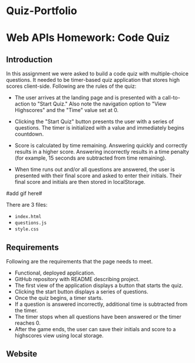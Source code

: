 # Quiz-Portfolio
# Web APIs Homework: Code Quiz

## Introduction

In this assignment we were asked to build a code quiz with multiple-choice questions. It needed to be timer-based quiz application that stores high scores client-side. Following are the rules of the quiz:

* The user arrives at the landing page and is presented with a call-to-action to "Start Quiz." Also note the navigation option to "View Highscores" and the "Time" value set at 0.


* Clicking the "Start Quiz" button presents the user with a series of questions. The timer is initialized with a value and immediately begins countdown.


* Score is calculated by time remaining. Answering quickly and correctly results in a higher score. Answering incorrectly results in a time penalty (for example, 15 seconds are subtracted from time remaining).


* When time runs out and/or all questions are answered, the user is presented with their final score and asked to enter their initials. Their final score and initials are then stored in localStorage.

#add gif here#

There are 3 files:

* `index.html`
* `questions.js`
* `style.css`

## Requirements

Following are the requirements that the page needs to meet.

* Functional, deployed application.
* GitHub repository with README describing project.
* The first view of the application displays a button that starts the quiz.
* Clicking the start button displays a series of questions.
* Once the quiz begins, a timer starts.
* If a question is answered incorrectly, additional time is subtracted from the timer.
* The timer stops when all questions have been answered or the timer reaches 0.
* After the game ends, the user can save their initials and score to a highscores view using local storage.


## Website


```

```
    

  
  
```
    
```
